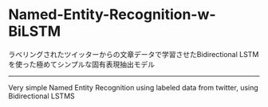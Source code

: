 # Named-Entity-Recognition-w-BiLSTM

ラベリングされたツイッターからの文章データで学習させたBidirectional LSTMを使った極めてシンプルな固有表現抽出モデル

---- 

Very simple Named Entity Recognition using labeled data from twitter, using Bidirectional LSTMS


